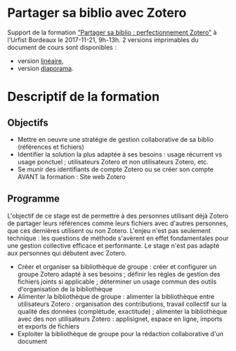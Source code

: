 # Partager sa biblio avec Zotero
Support de la formation ["Partager sa biblio : perfectionnement Zotero"](https://sygefor.reseau-urfist.fr/#!/training/6877/7396/) à l'Urfist Bordeaux le 2017-11-21, 9h-13h.
2 versions imprimables du document de cours sont disponibles :
- version [linéaire](https://github.com/fflamerie/zotero_collaborative/blob/master/2017_11_21_zotero_urfist_bx.pdf),
- version [diaporama](https://github.com/fflamerie/zotero_collaborative/blob/master/2017_11_21_zotero_urfist_bx_slides.pdf).

# Descriptif de la formation
## Objectifs
- Mettre en oeuvre une stratégie de gestion collaborative de sa biblio (références et fichiers)
- Identifier la solution la plus adaptée à ses besoins : usage récurrent vs usage ponctuel ; utilisateurs Zotero et non utilisateurs Zotero, etc.
- Se munir des identifiants de compte Zotero ou se créer son compte AVANT la formation : Site web Zotero

## Programme
L'objectif de ce stage est de permettre à des personnes utilisant déjà Zotero de partager leurs références comme leurs fichiers avec d'autres personnes, que ces dernières utilisent ou non Zotero.
L'enjeu n'est pas seulement technique : les questions de méthode s'avèrent en effet fondamentales pour une gestion collective efficace et performante. Le stage n'est pas adapté aux personnes qui débutent avec Zotero.

- Créer et organiser sa bibliothèque de groupe : créer et configurer un groupe Zotero adapté à ses besoins ; définir les règles de gestion des fichiers joints si applicable ; déterminer un usage commun des outils d'organisation de la bibliothèque
- Alimenter la bibliothèque de groupe : alimenter la bibliothèque entre utilisateurs Zotero : organisation des contributions, travail collectif sur la qualité des données (complétude, exactitude) ; alimenter la bibliothèque avec des non utilisateurs Zotero : applisignet, espace en ligne, imports et exports de fichiers
- Exploiter la bibliothèque de groupe pour la rédaction collaborative d'un document
